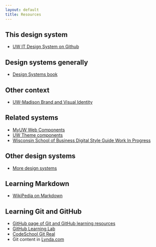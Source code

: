 ```yaml
---
layout: default
title: Resources
---
```


## This design system

- [UW IT Design System on Github](https://github.com/UW-Madison-DoIT/uw-it-design-system)

## Design systems generally

- [Design Systems book][]

## Other context

- [UW-Madison Brand and Visual Identity](https://brand.wisc.edu/)

## Related systems

- [MyUW Web Components](https://myuw-web-components.github.io/)
- [UW Theme components](https://www.wisc.edu/components/)
- [Wisconsin School of Business Digital Style Guide Work In Progress][]

## Other design systems

- [More design systems](https://github.com/alexpate/awesome-design-systems)

## Learning Markdown

- [WikiPedia on Markdown](https://en.wikipedia.org/wiki/Markdown)

## Learning Git and GitHub

- [GitHub page of Git and GitHub learning resources][]
- [GitHub Learning Lab](https://lab.github.com/)
- [CodeSchool Git Real](https://www.pluralsight.com/courses/code-school-git-real)
- Git content in [Lynda.com][lynda in myuw]

[wisconsin school of business digital style guide work in progress]: https://designlibrary.wsb.wisc.edu
[lynda in myuw]: https://my.wisc.edu/web/apps/details/lynda-dot-com-at-uw-madison
[github page of git and github learning resources]: https://help.github.com/en/articles/git-and-github-learning-resources
[design systems book]: https://www.smashingmagazine.com/printed-books/design-systems/
